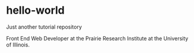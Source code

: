 # hello-world
Just another tutorial repository

Front End Web Developer at the Prairie Research Institute at the University of Illinois.

